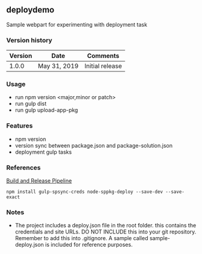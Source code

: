 ## deploydemo

Sample webpart for experimenting with deployment task

### Version history

| Version | Date         | Comments        |
| ------- | ------------ | --------------- |
| 1.0.0   | May 31, 2019 | Initial release |

### Usage

- run npm version <major,minor or patch>
- run gulp dist
- run gulp upload-app-pkg

### Features

- npm version
- version sync between package.json and package-solution.json
- deployment gulp tasks

### References

[Build and Release Pipeline](https://www.eliostruyf.com/configure-a-build-and-release-pipeline-for-your-sharepoint-framework-solution-deployments/)

```
npm install gulp-spsync-creds node-sppkg-deploy --save-dev --save-exact
```

### Notes

- The project includes a deploy.json file in the root folder. this contains the credentials and site URLs. DO NOT INCLUDE this into your git repository. Remember to add this into .gitignore. A sample called sample-deploy.json is included for reference purposes.
